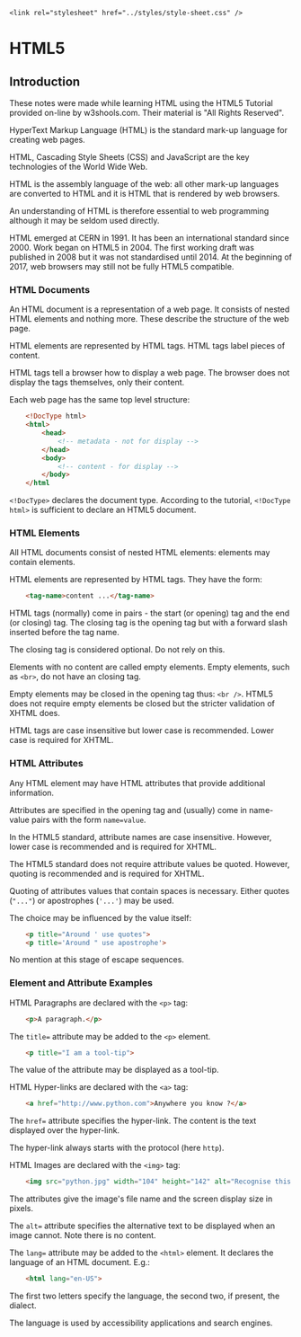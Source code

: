 <!DOCTYPE html>
<html lang="en-GB">
    <!-- notes-html by NewForester:  a series of notes on HTML5 written after studying the HTML Tutorial @ W3Schools -->
<head>
    <title>HTML5: Introduction</title>
    <meta charset="UTF-8" />
    <meta name="description" content="Notes on HTML5 made while following the HTML Tutorial @ W3Schools" />
    <meta name="keywords" content="HTML" />
    <meta name="author" content="NewForester" />
    <meta name="viewport" content="width=device-width, initial-scale=1.0" />

    <link rel="stylesheet" href="../styles/style-sheet.css" />
</head>

<body>

# HTML5

## Introduction

These notes were made while learning HTML using the HTML5 Tutorial provided on-line by w3shools.com.
Their material is "All Rights Reserved".

HyperText Markup Language (HTML) is the standard mark-up language for creating web pages.

HTML, Cascading Style Sheets (CSS) and JavaScript are the key technologies of the World Wide Web.

HTML is the assembly language of the web:
all other mark-up languages are converted to HTML and it is HTML that is rendered by web browsers.

An understanding of HTML is therefore essential to web programming although it may be seldom used directly.

HTML emerged at CERN in 1991. It has been an international standard since 2000.
Work began on HTML5 in 2004.  The first working draft was published in 2008 but it was not standardised until 2014.
At the beginning of 2017, web browsers may still not be fully HTML5 compatible.


### HTML Documents

An HTML document is a representation of a web page.
It consists of nested HTML elements and nothing more.
These describe the structure of the web page.

HTML elements are represented by HTML tags.
HTML tags label pieces of content.

HTML tags tell a browser how to display a web page.
The browser does not display the tags themselves, only their content.

Each web page has the same top level structure:

```html
    <!DocType html>
    <html>
        <head>
            <!-- metadata - not for display -->
        </head>
        <body>
            <!-- content - for display -->
        </body>
    </html
```

`<!DocType>` declares the document type.
According to the tutorial, `<!DocType html>` is sufficient to declare an HTML5 document.


### HTML Elements

All HTML documents consist of nested HTML elements: elements may contain elements.

HTML elements are represented by HTML tags.
They have the form:

```html
    <tag-name>content ...</tag-name>
```


<!-- HTML Tags -->

HTML tags (normally) come in pairs - the start (or opening) tag and the end (or closing) tag.
The closing tag is the opening tag but with a forward slash inserted before the tag name.

The closing tag is considered optional<!-- by whom - browsers, the standard ?-->.
Do not rely on this.

Elements with no content are called empty elements.
Empty elements, such as `<br>`, do not have an closing tag.

Empty elements may be closed in the opening tag thus:  `<br />`.
HTML5 does not require empty elements be closed but the stricter validation of XHTML does.

HTML tags are case insensitive but lower case is recommended.
Lower case is required for XHTML.


### HTML Attributes

Any HTML element may have HTML attributes that provide additional information.

Attributes are specified in the opening tag and (usually) come in name-value pairs with the form `name=value`.

In the HTML5 standard, attribute names are case insensitive.
However, lower case is recommended and is required for XHTML.

The HTML5 standard does not require attribute values be quoted.
However, quoting is recommended and is required for XHTML.

Quoting of attributes values that contain spaces is necessary.
Either quotes (`"..."`) or apostrophes (`'...'`) may be used.

The choice may be influenced by the value itself:

```html
    <p title="Around ' use quotes">
    <p title='Around " use apostrophe'>
```

No mention at this stage of escape sequences.


### Element and Attribute Examples

<!-- HTML Paragraphs -->

HTML Paragraphs are declared with the `<p>` tag:

```html
    <p>A paragraph.</p>
```

<!-- Title Attribute -->

The `title=` attribute may be added to the `<p>` element.

```html
    <p title="I am a tool-tip">
```

The value of the attribute may be displayed as a tool-tip.

<!-- HTML Hyper-links -->

HTML Hyper-links are declared with the `<a>` tag:

```html
    <a href="http://www.python.com">Anywhere you know ?</a>
```

The `href=` attribute specifies the hyper-link.
The content is the text displayed over the hyper-link.

The hyper-link always starts with the protocol (here `http`).

<!-- HTML Images -->

HTML Images are declared with the `<img>` tag:

```html
    <img src="python.jpg" width="104" height="142" alt="Recognise this ?" />
```

The attributes give the image's file name and the screen display size in pixels.

The `alt=` attribute specifies the alternative text to be displayed when an image cannot.
Note there is no content.

<!-- Language Attribute -->

The `lang=` attribute may be added to the `<html>` element.
It declares the language of an HTML document.  E.g.:

```html
    <html lang="en-US">
```

The first two letters specify the language, the second two, if present, the dialect.

The language is used by accessibility applications and search engines.

</body>
</html>
